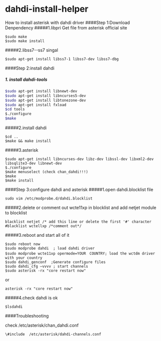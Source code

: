 # dahdi-install-helper
How to install asterisk with dahdi driver
####Step 1:Download Denpendency
#####1.libpri
Get file from asterisk official site
```
$sudo make 
$sudo make install
```
#####2.libss7--ss7 singal
```
$sudo apt-get install libss7-1 libss7-dev libss7-dbg
```
####Step 2:install dahdi 
##### 1. install dahdi-tools
```bash
$sudo apt-get install libnewt-dev
$sudo apt-get install libncurses5-dev
$sudo apt-get install libtonezone-dev
$sudo apt-get install fxload
$cd tools
$./configure
$make 
```

#####2.install dahdi
```
$cd .. 
$make && make install
```
#####3.asterisk 


```
$sudo apt-get install libncurses-dev libz-dev libssl-dev libxml2-dev libsqlite3-dev libnewt-dev
$./configure 
$make menuselect (check chan_dahdi!!!)
$make 
$make install

```

####Step 3:configure dahdi and asterisk
#####1.open dahdi.blocklist file 
```
sudo vim /etc/modprobe.d/dahdi.blocklist
```
#####2.delete or comment out wcte11xp in blocklist and add netjet module to blocklist

```
blacklist netjet /* add this line or delete the first '#' character
#blacklist wctellxp /*comment out*/
```
 
#####3.reboot and start all of it
```
$sudo reboot now
$sudo modprobe dahdi  ; load dahdi driver
$sudo modprobe wcte11xp opermode=YOUR　COUNTRY; load the wctdm driver with your country 
$sudo dahdi_genconf  ;Generate configure files
$sudo dahdi_cfg –vvvv ; start channels
$sudo asterisk -rx "core restart now"
```
or
```
asterisk -rx "core restart now"
```
#####4.check dahdi is ok
```
$lsdahdi
```
####Troubleshooting

check /etc/asterisk/chan_dahdi.conf  

```[channels]
\#include  /etc/asterisk/dahdi-channels.conf
```
